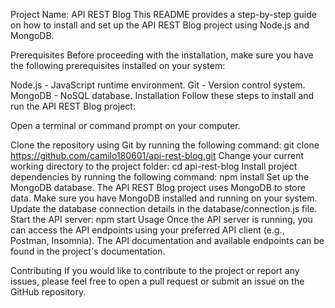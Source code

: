 Project Name: API REST Blog
This README provides a step-by-step guide on how to install and set up the API REST Blog project using Node.js and MongoDB.

Prerequisites
Before proceeding with the installation, make sure you have the following prerequisites installed on your system:

Node.js - JavaScript runtime environment.
Git - Version control system.
MongoDB - NoSQL database.
Installation
Follow these steps to install and run the API REST Blog project:

Open a terminal or command prompt on your computer.

Clone the repository using Git by running the following command:
git clone https://github.com/camilo180601/api-rest-blog.git
Change your current working directory to the project folder:
cd api-rest-blog
Install project dependencies by running the following command:
npm install
Set up the MongoDB database. The API REST Blog project uses MongoDB to store data. Make sure you have MongoDB installed and running on your system. Update the database connection details in the database/connection.js file.
Start the API server:
npm start
Usage
Once the API server is running, you can access the API endpoints using your preferred API client (e.g., Postman, Insomnia). The API documentation and available endpoints can be found in the project's documentation.

Contributing
If you would like to contribute to the project or report any issues, please feel free to open a pull request or submit an issue on the GitHub repository.
